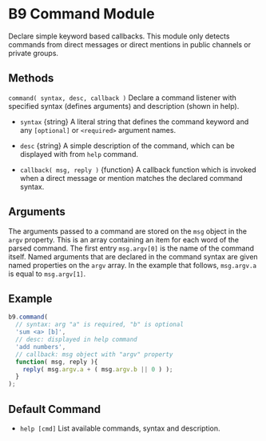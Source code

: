 # B9 Command Module

Declare simple keyword based callbacks. This module only detects commands from
direct messages or direct mentions in public channels or private groups.

## Methods

`command( syntax, desc, callback )`
Declare a command listener with specified syntax (defines arguments) and
description (shown in help).

- `syntax` {string}
A literal string that defines the command keyword and any `[optional]` or
`<required>` argument names.

- `desc` {string}
A simple description of the command, which can be displayed with from `help`
command.

- `callback( msg, reply )` {function}
A callback function which is invoked when a direct message or mention matches
the declared command syntax.

## Arguments

The arguments passed to a command are stored on the `msg` object in the `argv`
property. This is an array containing an item for each word of the parsed
command. The first entry `msg.argv[0]` is the name of the command itself. Named
arguments that are declared in the command syntax are given named properties on
the `argv` array. In the example that follows, `msg.argv.a` is equal to
`msg.argv[1]`.

## Example

```js
b9.command(
  // syntax: arg "a" is required, "b" is optional
  'sum <a> [b]',
  // desc: displayed in help command
  'add numbers',
  // callback: msg object with "argv" property
  function( msg, reply ){
    reply( msg.argv.a + ( msg.argv.b || 0 ) );
  }
);
```

## Default Command

- `help [cmd]`
List available commands, syntax and description.
